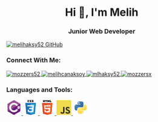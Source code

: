 <h1 align="center">Hi 👋, I'm Melih</h1>
<h3 align="center">Junior Web Developer</h3>

<p align="left">
  <a href="https://github.com/melihaksy52" target="_blank">
    <img src="https://img.icons8.com/?size=100&id=0tREDFkScvsm&format=png&color=000000" alt="melihaksy52 GitHub" width="40" height="40" />
  </a>
</p>

<h3 align="left">Connect With Me:</h3>
<p align="left">
  <a href="https://twitter.com/mozzers52" target="blank">
    <img align="center" src="https://raw.githubusercontent.com/rahuldkjain/github-profile-readme-generator/master/src/images/icons/Social/twitter.svg" alt="mozzers52" height="30" width="40" />
  </a>
  <a href="https://linkedin.com/in/melihcanaksoy](https://www.linkedin.com/in/melih-can-aksoy-b0429a231/" target="blank">
    <img align="center" src="https://raw.githubusercontent.com/rahuldkjain/github-profile-readme-generator/master/src/images/icons/Social/linked-in-alt.svg" alt="melihcanaksoy" height="30" width="40" />
  </a>
  <a href="https://instagram.com/mlhaksy52" target="blank">
    <img align="center" src="https://raw.githubusercontent.com/rahuldkjain/github-profile-readme-generator/master/src/images/icons/Social/instagram.svg" alt="mlhaksy52" height="30" width="40" />
  </a>
  <a href="https://www.youtube.com/@MozzersX" target="blank">
    <img align="center" src="https://raw.githubusercontent.com/rahuldkjain/github-profile-readme-generator/master/src/images/icons/Social/youtube.svg" alt="mozzersx" height="30" width="40" />
  </a>
</p>

<h3 align="left">Languages and Tools:</h3>
<p align="left">
  <a href="https://www.w3schools.com/cs/" target="_blank" rel="noreferrer">
    <img src="https://raw.githubusercontent.com/devicons/devicon/master/icons/csharp/csharp-original.svg" alt="csharp" width="40" height="40" />
  </a>
  <a href="https://www.w3schools.com/css/" target="_blank" rel="noreferrer">
    <img src="https://raw.githubusercontent.com/devicons/devicon/master/icons/css3/css3-original-wordmark.svg" alt="css3" width="40" height="40" />
  </a>
  <a href="https://www.w3.org/html/" target="_blank" rel="noreferrer">
    <img src="https://raw.githubusercontent.com/devicons/devicon/master/icons/html5/html5-original-wordmark.svg" alt="html5" width="40" height="40" />
  </a>
  <a href="https://developer.mozilla.org/en-US/docs/Web/JavaScript" target="_blank" rel="noreferrer">
    <img src="https://raw.githubusercontent.com/devicons/devicon/master/icons/javascript/javascript-original.svg" alt="javascript" width="40" height="40" />
  </a>
  <a href="https://www.python.org" target="_blank" rel="noreferrer">
    <img src="https://raw.githubusercontent.com/devicons/devicon/master/icons/python/python-original.svg" alt="python" width="40" height="40" />
  </a>
</p>
